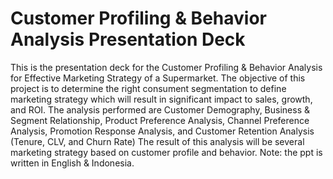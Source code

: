 # Customer Profiling & Behavior Analysis Presentation Deck
This is the presentation deck for the Customer Profiling & Behavior Analysis for Effective Marketing Strategy of a Supermarket. The objective of this project is to determine the right consument segmentation to define marketing strategy which will result in significant impact to sales, growth, and ROI. The analysis performed are Customer Demography, Business & Segment Relationship, Product Preference Analysis, Channel Preference Analysis, Promotion Response Analysis, and Customer Retention Analysis (Tenure, CLV, and Churn Rate) The result of this analysis will be several marketing strategy based on customer profile and behavior. Note: the ppt is written in English & Indonesia.
